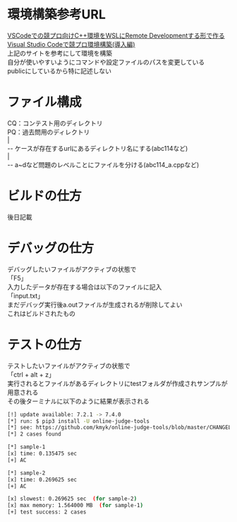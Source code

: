 # 環境構築参考URL
[VSCodeでの競プロ向けC++環境をWSLにRemote Developmentする形で作る](https://qiita.com/yoyomion/items/ed60a89009616f2efd55)  
[Visual Studio Codeで競プロ環境構築(導入編)](https://qiita.com/AokabiC/items/e9312856f588dd9303ed)  
上記のサイトを参考にして環境を構築  
自分が使いやすいようにコマンドや設定ファイルのパスを変更している  
publicにしているから特に記述しない

# ファイル構成
CQ：コンテスト用のディレクトリ  
PQ：過去問用のディレクトリ  
|  
-- ケースが存在するurlにあるディレクトリ名にする(abc114など)  
|  
-- a~dなど問題のレベルことにファイルを分ける(abc114_a.cppなど)

# ビルドの仕方

後日記載

# デバッグの仕方
デバッグしたいファイルがアクティブの状態で  
「F5」  
入力したデータが存在する場合は以下のファイルに記入  
「input.txt」  
まだデバッグ実行後a.outファイルが生成されるが削除してよい  
これはビルドされたもの

# テストの仕方

テストしたいファイルがアクティブの状態で  
「ctrl + alt + z」  
実行されるとファイルがあるディレクトリにtestフォルダが作成されサンプルが用意される  
その後ターミナルに以下のように結果が表示される  
```bash
[!] update available: 7.2.1 -> 7.4.0
[*] run: $ pip3 install -U online-judge-tools
[*] see: https://github.com/kmyk/online-judge-tools/blob/master/CHANGELOG.md
[*] 2 cases found

[*] sample-1
[x] time: 0.135475 sec
[+] AC

[*] sample-2
[x] time: 0.269625 sec
[+] AC

[x] slowest: 0.269625 sec  (for sample-2)
[x] max memory: 1.564000 MB  (for sample-1)
[+] test success: 2 cases
```

